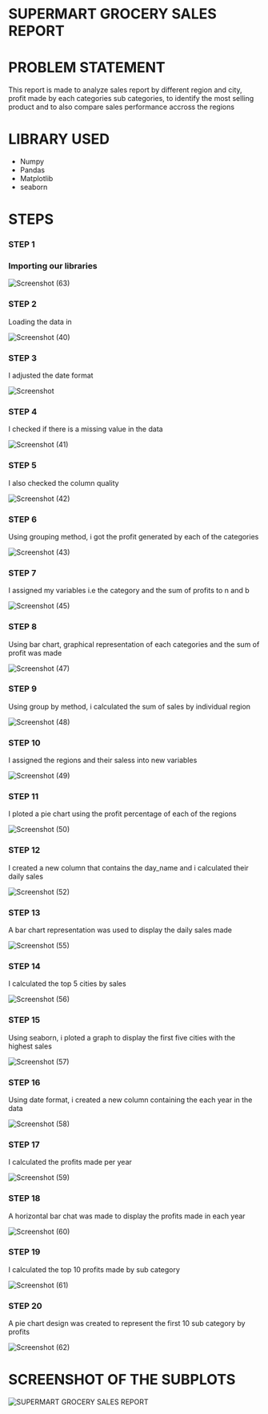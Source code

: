 
# SUPERMART GROCERY SALES REPORT

# PROBLEM STATEMENT
This report is made to analyze sales report by different region and city, profit made by each categories sub categories, to identify the most selling product and to also compare sales performance accross the regions

# LIBRARY USED
- Numpy
- Pandas
- Matplotlib
- seaborn

# STEPS
### STEP 1
### Importing our libraries

![Screenshot (63)](https://github.com/user-attachments/assets/bff2e033-b028-43f3-84f3-c26dc088fdbb)

### STEP 2
Loading the data in

![Screenshot (40)](https://github.com/user-attachments/assets/520a62ef-ad77-4000-bfe6-95eba8dae224)

### STEP 3
I adjusted the date format

![Screenshot ](https://github.com/user-attachments/assets/ad9c94b6-9c65-47a0-b0c5-e5675cca936a)

### STEP 4
I checked if there is a missing value in the data

![Screenshot (41)](https://github.com/user-attachments/assets/6799996f-7107-426e-a326-3f5ba7296139)

### STEP 5
I also checked the column quality

![Screenshot (42)](https://github.com/user-attachments/assets/fba66dbb-9a8a-429b-bff1-097cd9a2a0a5)

### STEP 6
Using grouping method, i got the profit generated by each of the categories

![Screenshot (43)](https://github.com/user-attachments/assets/b7aa547f-54cc-4031-b2ca-bc0b8c98c3f3)

### STEP 7
I assigned my variables i.e the category and the sum of profits to n and b 

![Screenshot (45)](https://github.com/user-attachments/assets/8621c0a5-a74b-487e-8855-3d6022f38027)

### STEP 8
Using bar chart, graphical representation of each categories and the sum of profit was made

![Screenshot (47)](https://github.com/user-attachments/assets/6b72a368-2e0b-4eb5-9c85-10486a7f7942)


### STEP 9
Using group by method, i calculated the sum of sales by individual region

![Screenshot (48)](https://github.com/user-attachments/assets/dfe5ecc3-27e8-4d04-b875-fbd2f9c6c55a)

### STEP 10
I assigned the regions and their saless into  new variables

![Screenshot (49)](https://github.com/user-attachments/assets/e2d7d341-84b9-43a9-bd27-c2eb14d9b2c2)

### STEP 11
I ploted a pie chart using the profit percentage of each of the regions

![Screenshot (50)](https://github.com/user-attachments/assets/83dc0047-79c5-4ee3-ae30-eeb8203a9741)

### STEP 12
I created a new column that contains the day_name and i calculated their daily sales

![Screenshot (52)](https://github.com/user-attachments/assets/bb514efc-c6b7-466a-b53f-f40845e9ffd4)

### STEP 13
A bar chart representation was used to display the daily sales made

![Screenshot (55)](https://github.com/user-attachments/assets/181a5c01-69fc-42c1-99d2-c5a716455717)


### STEP 14
I calculated the top 5 cities by sales 

![Screenshot (56)](https://github.com/user-attachments/assets/1f8be844-2432-4298-a7db-cfcf95890d39)

### STEP 15
Using seaborn, i ploted a graph to display the first five cities with the highest sales

![Screenshot (57)](https://github.com/user-attachments/assets/ecfc7086-201b-4090-9dbe-847348223d85)

### STEP 16
Using date format, i created a new column containing the each year in the data

![Screenshot (58)](https://github.com/user-attachments/assets/7e0e11bd-f107-4f12-aba8-eae4aba81ad1)

### STEP 17
I calculated the profits made per year

![Screenshot (59)](https://github.com/user-attachments/assets/e2f69bb9-308e-4f22-ab89-17fa33e98c99)

### STEP 18
A horizontal bar chat was made to display the profits made in each year

![Screenshot (60)](https://github.com/user-attachments/assets/2ed9c4e9-392b-4250-8fc0-ccce02a4d405)

### STEP 19
I calculated the top 10 profits made by sub category 

![Screenshot (61)](https://github.com/user-attachments/assets/5acccfc9-c6ce-4a3f-bf35-bd0571b6cdbf)

### STEP 20
A pie chart design was created to represent the first 10 sub category by profits

![Screenshot (62)](https://github.com/user-attachments/assets/9e851f3e-5229-42d9-b07f-e11a217fe590)

# SCREENSHOT OF THE SUBPLOTS

![SUPERMART GROCERY SALES REPORT](https://github.com/user-attachments/assets/1d771cfb-aad1-4013-ab8b-3d9250e3355e)




